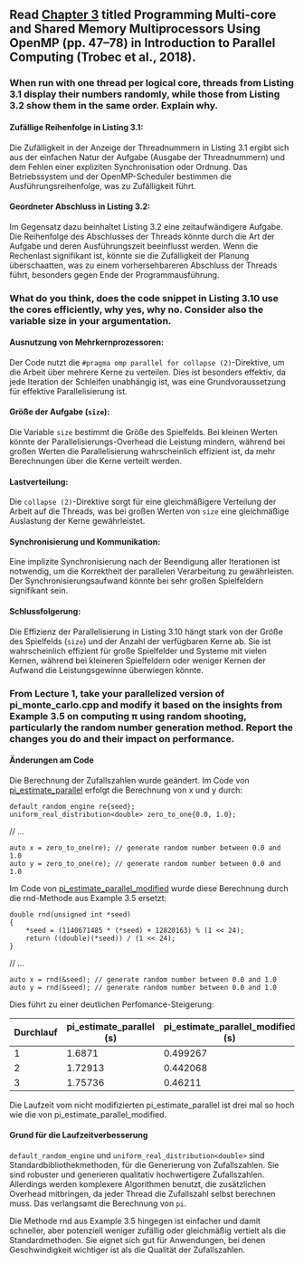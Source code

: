 ## Read [Chapter 3](./Chapter3.pdf) titled Programming Multi-core and Shared Memory Multiprocessors Using OpenMP (pp. 47–78) in Introduction to Parallel Computing (Trobec et al., 2018).

### When run with one thread per logical core, threads from Listing 3.1 display their numbers randomly, while those from Listing 3.2 show them in the same order. Explain why.

#### **Zufällige Reihenfolge in Listing 3.1**: 
  Die Zufälligkeit in der Anzeige der Threadnummern in Listing 3.1 ergibt sich aus der einfachen Natur der Aufgabe (Ausgabe der Threadnummern) und dem Fehlen einer expliziten Synchronisation oder Ordnung. Das Betriebssystem und der OpenMP-Scheduler bestimmen die Ausführungsreihenfolge, was zu Zufälligkeit führt.

#### **Geordneter Abschluss in Listing 3.2**: 
  Im Gegensatz dazu beinhaltet Listing 3.2 eine zeitaufwändigere Aufgabe. Die Reihenfolge des Abschlusses der Threads könnte durch die Art der Aufgabe und deren Ausführungszeit beeinflusst werden. Wenn die Rechenlast signifikant ist, könnte sie die Zufälligkeit der Planung überschaatten, was zu einem vorhersehbareren Abschluss der Threads führt, besonders gegen Ende der Programmausführung.

### What do you think, does the code snippet in Listing 3.10 use the cores efficiently, why yes, why no. Consider also the variable size in your argumentation.

#### **Ausnutzung von Mehrkernprozessoren**:
  Der Code nutzt die `#pragma omp parallel for collapse (2)`-Direktive, um die Arbeit über mehrere Kerne zu verteilen. Dies ist besonders effektiv, da jede Iteration der Schleifen unabhängig ist, was eine Grundvoraussetzung für effektive Parallelisierung ist.

#### **Größe der Aufgabe (`size`)**:
  Die Variable `size` bestimmt die Größe des Spielfelds. Bei kleinen Werten könnte der Parallelisierungs-Overhead die Leistung mindern, während bei großen Werten die Parallelisierung wahrscheinlich effizient ist, da mehr Berechnungen über die Kerne verteilt werden.

#### **Lastverteilung**:
  Die `collapse (2)`-Direktive sorgt für eine gleichmäßigere Verteilung der Arbeit auf die Threads, was bei großen Werten von `size` eine gleichmäßige Auslastung der Kerne gewährleistet.

#### **Synchronisierung und Kommunikation**:
  Eine implizite Synchronisierung nach der Beendigung aller Iterationen ist notwendig, um die Korrektheit der parallelen Verarbeitung zu gewährleisten. Der Synchronisierungsaufwand könnte bei sehr großen Spielfeldern signifikant sein.

#### Schlussfolgerung:
Die Effizienz der Parallelisierung in Listing 3.10 hängt stark von der Größe des Spielfelds (`size`) und der Anzahl der verfügbaren Kerne ab. Sie ist wahrscheinlich effizient für große Spielfelder und Systeme mit vielen Kernen, während bei kleineren Spielfeldern oder weniger Kernen der Aufwand die Leistungsgewinne überwiegen könnte.

### From Lecture 1, take your parallelized version of pi_monte_carlo.cpp and modify it based on the insights from Example 3.5 on computing π using random shooting, particularly the random number generation method. Report the changes you do and their impact on performance.

#### Änderungen am Code
Die Berechnung der Zufallszahlen wurde geändert. Im Code von [pi_estimate_parallel](../Vorlesung_01/pi_estimate_parallel.cpp) erfolgt die Berechnung von x und y durch:

    default_random_engine re{seed};
    uniform_real_distribution<double> zero_to_one{0.0, 1.0};
// ...
    
    auto x = zero_to_one(re); // generate random number between 0.0 and 1.0
    auto y = zero_to_one(re); // generate random number between 0.0 and 1.0

Im Code von [pi_estimate_parallel_modified](../Vorlesung_03/pi_estimate_parallel_modified.cpp) wurde diese Berechnung durch die rnd-Methode aus Example 3.5 ersetzt:

    double rnd(unsigned int *seed)
    {
        *seed = (1140671485 * (*seed) + 12820163) % (1 << 24);
        return ((double)(*seed)) / (1 << 24);
    }
// ...

    auto x = rnd(&seed); // generate random number between 0.0 and 1.0
    auto y = rnd(&seed); // generate random number between 0.0 and 1.0

Dies führt zu einer deutlichen Perfomance-Steigerung:

| Durchlauf | pi_estimate_parallel (s) | pi_estimate_parallel_modified (s) |
|-----------|---------------------------|-----------------------------------|
| 1         | 1.6871                    | 0.499267                          |
| 2         | 1.72913                   | 0.442068                          |
| 3         | 1.75736                   | 0.46211                           |

Die Laufzeit vom nicht modifizierten pi_estimate_parallel ist drei mal so hoch wie die von pi_estimate_parallel_modified.

#### Grund für die Laufzeitverbesserung

`default_random_engine` und `uniform_real_distribution<double>` sind Standardbibliothekmethoden, für die Generierung von Zufallszahlen. Sie sind robuster und generieren qualitativ hochwertigere Zufallszahlen. Allerdings werden komplexere Algorithmen benutzt, die zusätzlichen Overhead mitbringen, da jeder Thread die Zufallszahl selbst berechnen muss. Das verlangsamt die Berechnung von `pi`.

Die Methode rnd aus Example 3.5 hingegen ist einfacher und damit schneller, aber potenziell weniger zufällig oder gleichmäßig vertielt als die Standardmethoden. Sie eignet sich gut für Anwendungen, bei denen Geschwindigkeit wichtiger ist als die Qualität der Zufallszahlen.